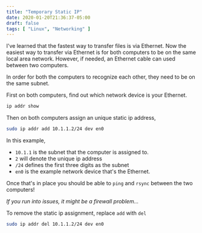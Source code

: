 ```yaml
---
title: "Temporary Static IP"
date: 2020-01-20T21:36:37-05:00
draft: false
tags: [ "Linux", "Networking" ]
---
```


I've learned that the fastest way to transfer files is via Ethernet. Now the easiest way to transfer via Ethernet is for both computers to be on the same local area network. However, if needed, an Ethernet cable can used between two computers. 

In order for both the computers to recognize each other, they need to be on the same subnet.

First on both computers, find out which network device is your Ethernet.

```bash
ip addr show
```

Then on both computers assign an unique static ip address,

```bash
sudo ip addr add 10.1.1.2/24 dev en0
```

In this example,

- `10.1.1` is the subnet that the computer is assigned to.
- `2` will denote the unique ip address
- `/24` defines the first three digits as the subnet
- `en0` is the example network device that's the Ethernet.

Once that's in place you should be able to `ping` and `rsync` between the two computers!

*If you run into issues, it might be a firewall problem...*

To remove the static ip assignment, replace `add` with `del`
```bash
sudo ip addr del 10.1.1.2/24 dev en0
```

